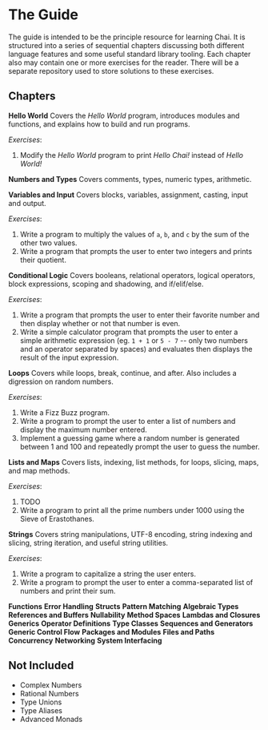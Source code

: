 # The Guide
The guide is intended to be the principle resource for learning Chai.  It is structured into a series of sequential chapters discussing both different language features and some useful standard library tooling.  Each chapter also may contain one or more exercises for the reader.  There will be a separate repository used to store solutions to these exercises.

## Chapters
**Hello World**
Covers the *Hello World* program, introduces modules and functions, and explains how to build and run programs.

*Exercises*: 
1. Modify the *Hello World* program to print *Hello Chai!* instead of *Hello World!*

**Numbers and Types**
Covers comments, types, numeric types, arithmetic.

**Variables and Input**
Covers blocks, variables, assignment, casting, input and output.

*Exercises*:
1. Write a program to multiply the values of `a`, `b`, and `c` by the sum of the other two values.
2. Write a program that prompts the user to enter two integers and prints their quotient.

**Conditional Logic**
Covers booleans, relational operators, logical operators, block expressions, scoping and shadowing, and if/elif/else.

*Exercises*:
1. Write a program that prompts the user to enter their favorite number and then display whether or not that number is even.
2. Write a simple calculator program that prompts the user to enter a simple arithmetic expression (eg. `1 + 1` or `5 - 7` -- only two numbers and an operator separated by spaces) and evaluates then displays the result of the input expression.

**Loops**
Covers while loops, break, continue, and after.  Also includes a digression on random numbers.

*Exercises*:
1. Write a Fizz Buzz program.
2. Write a program to prompt the user to enter a list of numbers and display the maximum number entered.
4. Implement a guessing game where a random number is generated between 1 and 100 and repeatedly prompt the user to guess the number.

**Lists and Maps**
Covers lists, indexing, list methods, for loops, slicing, maps, and map methods.

*Exercises*: 
1. TODO
2. Write a program to print all the prime numbers under 1000 using the Sieve of Erastothanes.


**Strings**
Covers string manipulations, UTF-8 encoding, string indexing and slicing, string iteration, and useful string utilities.

*Exercises*:
1. Write a program to capitalize a string the user enters.
2. Write a program to prompt the user to enter a comma-separated list of numbers and print their sum. 

**Functions**
**Error Handling**
**Structs**
**Pattern Matching**
**Algebraic Types**
**References and Buffers**
**Nullability**
**Method Spaces**
**Lambdas and Closures**
**Generics**
**Operator Definitions**
**Type Classes**
**Sequences and Generators**
**Generic Control Flow**
**Packages and Modules**
**Files and Paths**
**Concurrency**
**Networking**
**System Interfacing**

## Not Included
- Complex Numbers
- Rational Numbers
- Type Unions
- Type Aliases
- Advanced Monads
